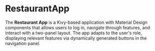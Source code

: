 # RestaurantApp
The **Restaurant App** is a Kivy-based application with Material Design components that allows users to log in, navigate through features, and interact with a two-panel layout. The app adapts to the user's role, displaying relevant features via dynamically generated buttons in the navigation panel.
